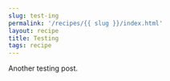 ```yaml
---
slug: test-ing
permalink: '/recipes/{{ slug }}/index.html'
layout: recipe
title: Testing
tags: recipe
---
```

Another testing post.
